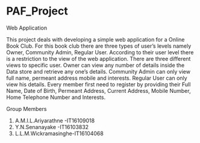 # PAF_Project
Web Application 

This project deals with developing a simple web application for a Online Book Club. For this book club there are three types of user’s levels namely Owner, Community Admin, Regular User. According to their user level there is a restriction to the view of the web application. There are three different views to specific user. Owner can view any number of details inside the Data store and retrieve any one’s details. Community Admin can only view full name, permeant address mobile and interests. Regular User can only view his details. Every member first need to register by providing their Full Name, Date of Birth, Permeant Address, Current Address, Mobile Number, Home Telephone Number and Interests.

Group Members

1) A.M.I.L.Ariyarathne -IT16109018
2) Y.N.Senanayake      -IT16103832
3) L.L.M.Wickramasinghe-IT16104068
